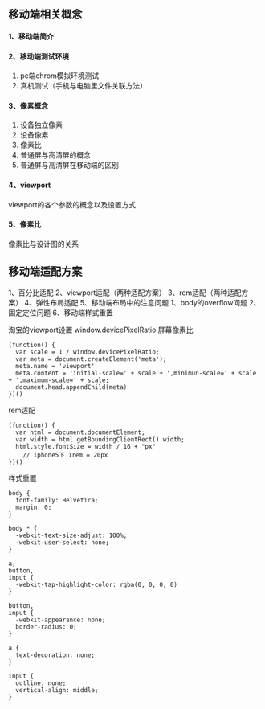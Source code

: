 ## 移动端相关概念

#### 1、移动端简介

#### 2、移动端测试环境

  1. pc端chrom模拟环境测试
  2. 真机测试（手机与电脑里文件关联方法）

#### 3、像素概念

  1. 设备独立像素
  2. 设备像素
  3. 像素比
  4. 普通屏与高清屏的概念
  5. 普通屏与高清屏在移动端的区别

#### 4、viewport

viewport的各个参数的概念以及设置方式
#### 5、像素比

像素比与设计图的关系
 
## 移动端适配方案
1、百分比适配
2、viewport适配（两种适配方案）
3、rem适配（两种适配方案）
4、弹性布局适配
5、移动端布局中的注意问题
1、body的overflow问题
2、固定定位问题
6、移动端样式重置

淘宝的viewport设置
window.devicePixelRatio 屏幕像素比
```
(function() {
  var scale = 1 / window.devicePixelRatio;
  var meta = document.createElement('meta');
  meta.name = 'viewport'
  meta.content = 'initial-scale=' + scale + ',minimun-scale=' + scale + ',maximum-scale=' + scale;
  document.head.appendChild(meta)
})()
```
rem适配
```
(function() {
  var html = document.documentElement;
  var width = html.getBoundingClientRect().width;
  html.style.fontSize = width / 16 + "px"
    // iphone5下 1rem = 20px 
})()
```
样式重置
```
body {
  font-family: Helvetica;
  margin: 0;
}

body * {
  -webkit-text-size-adjust: 100%;
  -webkit-user-select: none;
}

a,
button,
input {
  -webkit-tap-highlight-color: rgba(0, 0, 0, 0)
}

button,
input {
  -webkit-appearance: none;
  border-radius: 0;
}

a {
  text-decoration: none;
}

input {
  outline: none;
  vertical-align: middle;
}
```
